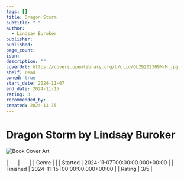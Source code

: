 ```yaml
---
tags: []
title: Dragon Storm
subtitle: " "
author:
  - Lindsay Buroker
publisher: 
published: 
page_count: 
isbn: 
description: ""
coverUrl: https://covers.openlibrary.org/b/olid/OL29202309M-M.jpg
shelf: read
owned: true
start_date: 2024-11-07
end_date: 2024-11-15
rating: 3
recommended_by: 
created: 2024-11-15
---
```


# Dragon Storm by Lindsay Buroker

![Book Cover Art](https://covers.openlibrary.org/b/olid/OL29202309M-M.jpg)


| --- | --- |
| Genre |  |
| Started | 2024-11-07T00:00:00.000+00:00 |
| Finished | 2024-11-15T00:00:00.000+00:00 |
| Rating | 3/5 |

